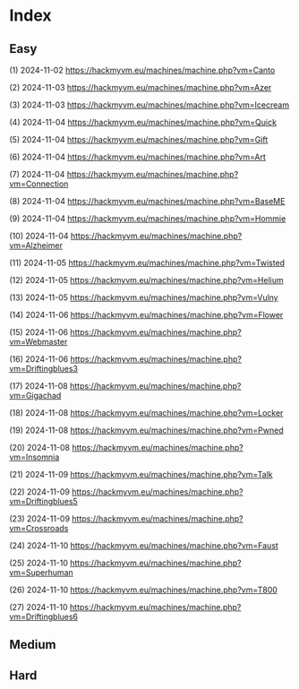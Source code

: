 # Index

## Easy

(1) 2024-11-02 https://hackmyvm.eu/machines/machine.php?vm=Canto

(2) 2024-11-03 https://hackmyvm.eu/machines/machine.php?vm=Azer

(3) 2024-11-03 https://hackmyvm.eu/machines/machine.php?vm=Icecream

(4) 2024-11-04 https://hackmyvm.eu/machines/machine.php?vm=Quick

(5) 2024-11-04 https://hackmyvm.eu/machines/machine.php?vm=Gift

(6) 2024-11-04 https://hackmyvm.eu/machines/machine.php?vm=Art

(7) 2024-11-04 https://hackmyvm.eu/machines/machine.php?vm=Connection

(8) 2024-11-04 https://hackmyvm.eu/machines/machine.php?vm=BaseME

(9) 2024-11-04 https://hackmyvm.eu/machines/machine.php?vm=Hommie

(10) 2024-11-04 https://hackmyvm.eu/machines/machine.php?vm=Alzheimer

(11) 2024-11-05 https://hackmyvm.eu/machines/machine.php?vm=Twisted

(12) 2024-11-05 https://hackmyvm.eu/machines/machine.php?vm=Helium

(13) 2024-11-05 https://hackmyvm.eu/machines/machine.php?vm=Vulny

(14) 2024-11-06 https://hackmyvm.eu/machines/machine.php?vm=Flower

(15) 2024-11-06 https://hackmyvm.eu/machines/machine.php?vm=Webmaster

(16) 2024-11-06 https://hackmyvm.eu/machines/machine.php?vm=Driftingblues3

(17) 2024-11-08 https://hackmyvm.eu/machines/machine.php?vm=Gigachad

(18) 2024-11-08 https://hackmyvm.eu/machines/machine.php?vm=Locker

(19) 2024-11-08 https://hackmyvm.eu/machines/machine.php?vm=Pwned

(20) 2024-11-08 https://hackmyvm.eu/machines/machine.php?vm=Insomnia

(21) 2024-11-09 https://hackmyvm.eu/machines/machine.php?vm=Talk

(22) 2024-11-09 https://hackmyvm.eu/machines/machine.php?vm=Driftingblues5

(23) 2024-11-09 https://hackmyvm.eu/machines/machine.php?vm=Crossroads

(24) 2024-11-10 https://hackmyvm.eu/machines/machine.php?vm=Faust

(25) 2024-11-10 https://hackmyvm.eu/machines/machine.php?vm=Superhuman

(26) 2024-11-10 https://hackmyvm.eu/machines/machine.php?vm=T800

(27) 2024-11-10 https://hackmyvm.eu/machines/machine.php?vm=Driftingblues6

## Medium

## Hard
